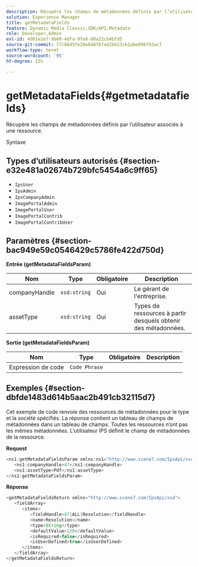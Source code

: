 ```yaml
---
description: Récupère les champs de métadonnées définis par l’utilisateur associés à une ressource.
solution: Experience Manager
title: getMetadataFields
feature: Dynamic Media Classic,SDK/API,Metadata
role: Developer,Admin
exl-id: 4d01e2e7-9b68-4dfa-9fe8-08a22cb4bfd5
source-git-commit: 77c88d5fe20e048f6fad2bb23cb1abe090793acf
workflow-type: tm+mt
source-wordcount: '95'
ht-degree: 15%

---
```


# getMetadataFields{#getmetadatafields}

Récupère les champs de métadonnées définis par l’utilisateur associés à une ressource.

Syntaxe

## Types d’utilisateurs autorisés {#section-e32e481a02674b729bfc5454a6c9ff65}

* `IpsUser`
* `IpsAdmin`
* `IpsCompanyAdmin`
* `ImagePortalAdmin`
* `ImagePortalUser`
* `ImagePortalContrib`
* `ImagePortalContribUser`

## Paramètres {#section-bac949e59c0546429c5786fe422d750d}

**Entrée (getMetadataFieldsParam)**

| Nom | Type | Obligatoire | Description |
|---|---|---|---|
| companyHandle | `xsd:string` | Oui | Le gérant de l&#39;entreprise. |
| assetType | `xsd:string` | Oui | Types de ressources à partir desquels obtenir des métadonnées. |

**Sortie (getMetadataFieldsParam)**

| Nom | Type | Obligatoire | Description |
|---|---|---|---|
| Expression de code | `Code Phrase` |  |  |

## Exemples {#section-dbfde1483d614b5aac2b491cb32115d7}

Cet exemple de code renvoie des ressources de métadonnées pour le type et la société spécifiés. La réponse contient un tableau de champs de métadonnées dans un tableau de champs. Toutes les ressources n’ont pas les mêmes métadonnées. L’utilisateur IPS définit le champ de métadonnées de la ressource.

**Request**

```java
<ns1:getMetadataFieldsParam xmlns:ns1="http://www.scene7.com/IpsApi/xsd">
   <ns1:companyHandle>47</ns1:companyHandle>
   <ns1:assetType>Pdf</ns1:assetType>
</ns1:getMetadataFieldsParam>
```

**Réponse**

```java
<getMetadataFieldsReturn xmlns="http://www.scene7.com/IpsApi/xsd">
   <fieldArray>
      <items>
         <fieldHandle>47|ALL|Resolution</fieldHandle>
         <name>Resolution</name>
         <type>String</type>
         <defaultValue>120</defaultValue>
         <isRequired>false</isRequired>
         <isUserDefined>true</isUserDefined>
      </items>
   </fieldArray>
</getMetadataFieldsReturn>
```
